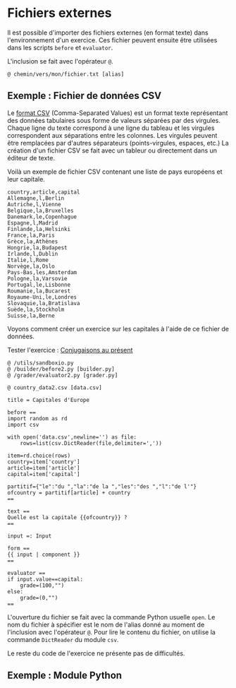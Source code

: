 # Fichiers externes

Il est possible d'importer des fichiers externes (en format texte) dans l'environnement d'un exercice. Ces fichier peuvent ensuite être utilisées dans les scripts `before` et `evaluator`.

L'inclusion se fait avec l'opérateur `@`.

~~~
@ chemin/vers/mon/fichier.txt [alias]
~~~

## Exemple : Fichier de données CSV

Le [format CSV](https://fr.wikipedia.org/wiki/Comma-separated_values) (Comma-Separated Values) est un format texte représentant des données tabulaires sous forme de valeurs séparées par des virgules. Chaque ligne du texte correspond à une ligne du tableau et les virgules correspondent aux séparations entre les colonnes. Les virgules peuvent être remplacées par d'autres séparateurs (points-virgules, espaces, etc.) La création d'un fichier CSV se fait avec un tableur ou directement dans un éditeur de texte.

Voilà un exemple de fichier CSV contenant une liste de pays européens et leur capitale.

~~~
country,article,capital
Allemagne,l,Berlin
Autriche,l,Vienne
Belgique,la,Bruxelles
Danemark,le,Copenhague
Espagne,l,Madrid
Finlande,la,Helsinki
France,la,Paris
Grèce,la,Athènes
Hongrie,la,Budapest
Irlande,l,Dublin
Italie,l,Rome
Norvège,la,Oslo
Pays-Bas,les,Amsterdam
Pologne,la,Varsovie
Portugal,le,Lisbonne
Roumanie,la,Bucarest
Royaume-Uni,le,Londres
Slovaquie,la,Bratislava
Suède,la,Stockholm
Suisse,la,Berne
~~~

Voyons comment créer un exercice sur les capitales à l'aide de ce fichier de données.

Tester l'exercice : [Conjugaisons au présent]()

~~~
@ /utils/sandboxio.py
@ /builder/before2.py [builder.py]
@ /grader/evaluator2.py [grader.py]

@ country_data2.csv [data.csv]

title = Capitales d'Europe

before ==
import random as rd
import csv

with open('data.csv',newline='') as file:
    rows=list(csv.DictReader(file,delimiter=','))

item=rd.choice(rows)
country=item['country']
article=item['article']
capital=item['capital']

partitif={"le":"du ","la":"de la ","les":"des ","l":"de l'"}
ofcountry = partitif[article] + country
==

text ==
Quelle est la capitale {{ofcountry}} ?
==

input =: Input

form ==
{{ input | component }}
==

evaluator ==
if input.value==capital:
    grade=(100,"")
else:
    grade=(0,"")
==
~~~

L'ouverture du fichier se fait avec la commande Python usuelle `open`. Le nom du fichier à spécifier est le nom de l'alias donné au moment de l'inclusion avec l'opérateur `@`. Pour lire le contenu du fichier, on utilise la commande `DictReader` du module `csv`.

Le reste du code de l'exercice ne présente pas de difficultés.


## Exemple : Module Python

